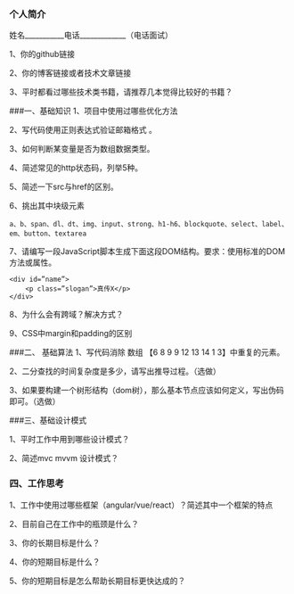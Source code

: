 ### 个人简介

姓名___________电话_____________（电话面试）

1、你的github链接 
	
2、你的博客链接或者技术文章链接

3、平时都看过哪些技术类书籍，请推荐几本觉得比较好的书籍？

###一、基础知识
1、项目中使用过哪些优化方法
	
2、写代码使用正则表达式验证邮箱格式 。

3、如何判断某变量是否为数组数据类型。

4、简述常见的http状态码，列举5种。 

5、简述一下src与href的区别。

6、挑出其中块级元素 

```
a、b、span、dl、dt、img、input、strong、h1-h6、blockquote、select、label、em、button、textarea
```
7、请编写一段JavaScript脚本生成下面这段DOM结构。要求：使用标准的DOM方法或属性。

```
<div id=”name”>  
    <p class=”slogan”>真传X</p>
</div>
```
8、为什么会有跨域？解决方式？

9、CSS中margin和padding的区别


###二、 基础算法
1、写代码消除 数组  【6 8 9 9 12 13 14  1 3】中重复的元素。

2、二分查找的时间复杂度是多少，请写出推导过程。（选做）

3、如果要构建一个树形结构（dom树），那么基本节点应该如何定义，写出伪码即可。（选做）


###三、基础设计模式

1、平时工作中用到哪些设计模式？

2、简述mvc  mvvm 设计模式？

### 四、工作思考
1、工作中使用过哪些框架（angular/vue/react）？简述其中一个框架的特点

2、目前自己在工作中的瓶颈是什么？

3、你的长期目标是什么？

4、你的短期目标是什么？

5、你的短期目标是怎么帮助长期目标更快达成的？


